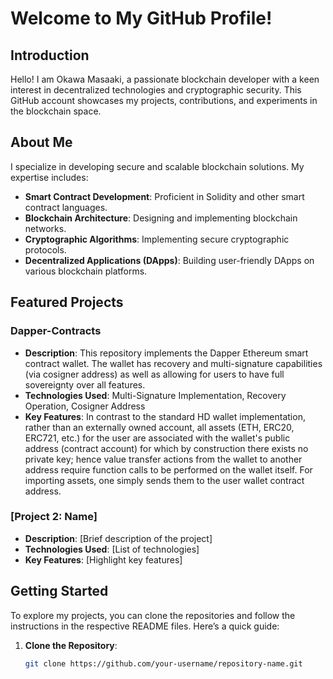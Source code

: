 # Welcome to My GitHub Profile!

## Introduction

Hello! I am Okawa Masaaki, a passionate blockchain developer with a keen interest in decentralized technologies and cryptographic security. This GitHub account showcases my projects, contributions, and experiments in the blockchain space.

## About Me

I specialize in developing secure and scalable blockchain solutions. My expertise includes:

- **Smart Contract Development**: Proficient in Solidity and other smart contract languages.
- **Blockchain Architecture**: Designing and implementing blockchain networks.
- **Cryptographic Algorithms**: Implementing secure cryptographic protocols.
- **Decentralized Applications (DApps)**: Building user-friendly DApps on various blockchain platforms.

## Featured Projects

### Dapper-Contracts
- **Description**: This repository implements the Dapper Ethereum smart contract wallet. The wallet has recovery and multi-signature capabilities (via cosigner address) as well as allowing for users to have full sovereignty over all features.
- **Technologies Used**: Multi-Signature Implementation, Recovery Operation, Cosigner Address
- **Key Features**: In contrast to the standard HD wallet implementation, rather than an externally owned account, all assets (ETH, ERC20, ERC721, etc.) for the user are associated with the wallet's public address (contract account) for which by construction there exists no private key; hence value transfer actions from the wallet to another address require function calls to be performed on the wallet itself. For importing assets, one simply sends them to the user wallet contract address.

### [Project 2: Name]
- **Description**: [Brief description of the project]
- **Technologies Used**: [List of technologies]
- **Key Features**: [Highlight key features]

## Getting Started

To explore my projects, you can clone the repositories and follow the instructions in the respective README files. Here’s a quick guide:

1. **Clone the Repository**:
   ```bash
   git clone https://github.com/your-username/repository-name.git
